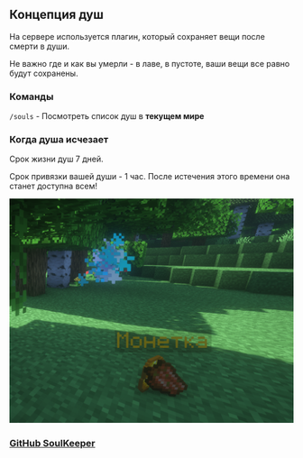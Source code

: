## Концепция душ

На сервере используется плагин, который сохраняет вещи после смерти в души.

Не важно где и как вы умерли - в лаве, в пустоте, ваши вещи все равно будут сохранены.

### Команды

`/souls` - Посмотреть список душ в **текущем мире**

### Когда душа исчезает

Срок жизни душ 7 дней.

Срок привязки вашей души - 1 час. После истечения этого времени она станет доступна всем!


![alt text](../../media/soul.png "Title")

### [GitHub SoulKeeper](https://github.com/Astra-Interactive/SoulKeeper) 